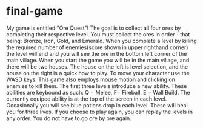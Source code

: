 # final-game
My game is entitled "Ore Quest"!  The goal is to collect all four ores by completing their respective level.  You must collect the ores in order - that being: Bronze, Iron, Gold, and Emerald.
When you complete a level by killing the required number of enemies(score shown in upper righthand corner) the level will end and you will see the ore in the bottom left corner of the main village.
When you start the game you will be in the main village, and there will be two houses.  The house on the left is level selection, and the house on the right is a quick how to play.
To move your character use the WASD keys. This game also employs mouse motion and clicking on enemies to kill them.
The first three levels introduce a new ability. These abilities are keybound as such: Q = Melee, F= Fireball, E = Wall Build. The currently equiped ability is at the top of the screen in each level.
Occasionally you will see blue potions drop in each level.  These will heal you for three lives.
If you choose to play again, you can replay the levels in any order.  You do not have to go ore by ore again.
